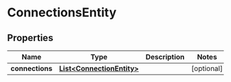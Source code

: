 

# ConnectionsEntity

## Properties

Name | Type | Description | Notes
------------ | ------------- | ------------- | -------------
**connections** | [**List&lt;ConnectionEntity&gt;**](ConnectionEntity.md) |  |  [optional]



